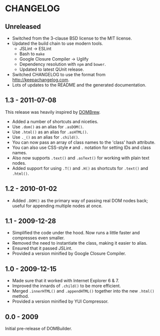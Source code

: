 # CHANGELOG

## Unreleased

* Switched from the 3-clause BSD license to the MIT license.
* Updated the build chain to use modern tools.
    * JSLint → ESLint
    * Bash to `make`
    * Google Closure Compiler → Uglify
    * Dependency resolution with `npm` and `bower`.
    * Updated to latest QUnit release.
* Switched CHANGELOG to use the format from <http://keepachangelog.com>.
* Lots of updates to the README and the generated documentation.

## 1.3 - 2011-07-08

This release was heavily inspired by [DOMBrew](https://github.com/glebm/DOMBrew/).

* Added a number of shortcuts and niceties.
* Use `.dom()` as an alias for `.asDOM()`.
* Use `.html()` as an alias for `.asHTML()`.
* Use `._()` as an alias for `.child()`.
* You can now pass an array of class names to the 'class' hash attribute.
* You can also use CSS-style `#` and `.` notation for setting IDs and class names.
* Also now supports `.text()` and `.asText()` for working with plain text nodes.
* Added support for using `.T()` and `.H()` as shortcuts for `.text()` and `.html()`.


## 1.2 - 2010-01-02

* Added `.DOM()` as the primary way of passing real DOM nodes back; useful for appending multiple nodes at once.


## 1.1 - 2009-12-28

* Simplified the code under the hood. Now runs a little faster and compresses even smaller.
* Removed the need to instantiate the class, making it easier to alias.
* Ensured that it passed JSLint.
* Provided a version minified by Google Closure Compiler.


## 1.0 - 2009-12-15

* Made sure that it worked with Internet Explorer 6 & 7.
* Improved the innards of `.child()` to be more efficient.
* Merged `.innerHTML()` and `.appendHTML()` together into the new `.html()` method.
* Provided a version minified by YUI Compressor.


## 0.0 - 2009

Initial pre-release of DOMBuilder.
